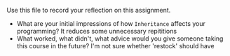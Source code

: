 Use this file to record your reflection on this assignment.

- What are your initial impressions of how `Inheritance` affects your programming?
It reduces some unnecessary repititions
- What worked, what didn't, what advice would you give someone taking this course in the future?
I'm not sure whether 'restock' should have